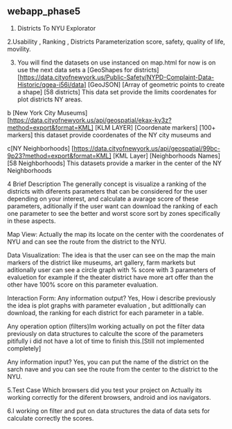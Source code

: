 ## webapp_phase5

1. Districts To NYU Explorator 

2.Usability , Ranking , Districts Parameterization score, safety, quality of life, movility.

3. You will find the datasets on use instanced on map.html for now is on use the next data sets 
a [GeoShapes for districts] [https://data.cityofnewyork.us/Public-Safety/NYPD-Complaint-Data-Historic/qgea-i56i/data] [GeoJSON] [Array of geometric points to create a shape] [58 districts] This data set provide the limits coordenates for plot districts NY areas.  

b [New York City Museums] [https://data.cityofnewyork.us/api/geospatial/ekax-ky3z?method=export&format=KML] [KLM LAYER] [Coordenate markers] [100+ markers] this dataset provide coordenates of the NY city museums and 

c[NY Neighborhoods] [https://data.cityofnewyork.us/api/geospatial/99bc-9p23?method=export&format=KML] [KML Layer] [Neighborhoods Names] [58 Neighborhoods] This datasets provide a marker in the center of the NY Neighborhoods 

4 
Brief Description
The generally concept is visualize a ranking of the districts with diferents parameters that can be considered for the user depending on your interest, and calculate a avarage score of these parameters, aditionally if the user want can download the ranking of each one parameter to see the better and worst score sort by zones specifically in these aspects. 

 Map View: Actually the map its locate on the center with the coordenates of NYU and can see the route from the district to the NYU. 
 
 Data Visualization: The idea is that the user can see on the map the main markers of the district like museums, art gallery, farm markets
 but aditionally user can see a circle graph with % score with 3 parameters of evaluetion for example if the theater district have more art offer than the other have 100% score on this parameter evaluation. 
 
 Interaction Form: 
 Any information output? Yes, How i describe previously the idea is plot graphs with parameter evaluation , but adittionally can download, the ranking for each district for each parameter in a table. 
 
 Any operation option (filters)Im working actually on pot the filter data previously on data structures to calculte the score of the parameters pitifully i did not have a lot of time to finish this.[Still not implemented completely]
 
 Any information input? Yes, you can put the name of the district on the sarch nave and you can see the route from the center to the district to the NYU.
 
 5.Test Case Which browsers did you test your project on
    Actually its working correctly for the diferent browsers, android and ios navigators. 
    
6.I working on filter and put on data structures the data of data sets for calculate correctly the scores.
